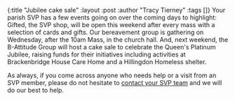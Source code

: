 {:title "Jubilee cake sale"
 :layout :post
 :author "Tracy Tierney"
 :tags []}
Your parish SVP has a few events going on over the coming days to highlight: Gifted, the SVP shop, will be open this weekend after every mass with a selection of cards and gifts. Our bereavement group is gathering on Wednesday, after the 10am Mass, in the church hall. And, next weekend, the B-Attitude Group will host a cake sale to celebrate the Queen's Platinum Jubilee, raising funds for their initiatives including activities at Brackenbridge House Care Home and a Hillingdon Homeless shelter.

As always, if you come across anyone who needs help or a visit from an SVP member, please do not hesitate to [contact your SVP team](../../pages-output/contact/) and we will do our best to help.
